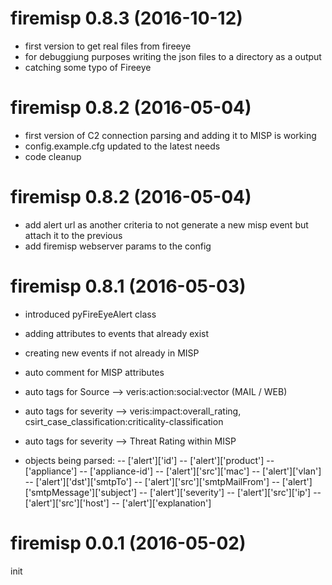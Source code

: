 firemisp 0.8.3 (2016-10-12)
===========================

- first version to get real files from fireeye
- for debuggiung purposes writing the json files to a directory as a output
- catching some typo of Fireeye


firemisp 0.8.2 (2016-05-04)
===========================

- first version of C2 connection parsing and adding it to MISP is working
- config.example.cfg updated to the latest needs
- code cleanup

firemisp 0.8.2 (2016-05-04)
===========================

- add alert url as another criteria to not generate a new misp event but attach it to the previous
- add firemisp webserver params to the config

firemisp 0.8.1 (2016-05-03)
===========================

- introduced pyFireEyeAlert class
- adding attributes to events that already exist
- creating new events if not already in MISP
- auto comment for MISP attributes
- auto tags for Source --> veris:action:social:vector (MAIL / WEB)
- auto tags for severity --> veris:impact:overall_rating, csirt_case_classification:criticality-classification
- auto tags for severity --> Threat Rating within MISP

- objects being parsed:
-- ['alert']['id']
-- ['alert']['product']
-- ['appliance']
-- ['appliance-id']
-- ['alert']['src']['mac']
-- ['alert']['vlan']
-- ['alert']['dst']['smtpTo']
-- ['alert']['src']['smtpMailFrom']
-- ['alert']['smtpMessage']['subject']
-- ['alert']['severity']
-- ['alert']['src']['ip']
-- ['alert']['src']['host']
-- ['alert']['explanation']

firemisp 0.0.1 (2016-05-02)
===========================

init



